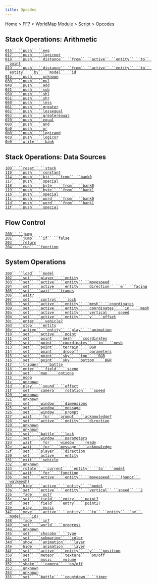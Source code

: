 ```yaml
---
title: Opcodes
---
```


[Home](Main%20Page.md) > [FF7](FF7.md) > [WorldMap Module](FF7/WorldMap%20Module.md) > [Script](FF7/WorldMap%20Module/Script.md) > Opcodes

## Stack Operations: Arithmetic

[`015`` ``push`` ``neg`][]  
[`017`` ``push`` ``logicnot`][]  
[`018`` ``push`` ``distance`` ``from`` ``active`` ``entity`` ``to`` ``point`][]  
[`019`` ``push`` ``distance`` ``from`` ``active`` ``entity`` ``to`` ``entity`` ``by`` ``model`` ``id`][]  
[`01b`` ``push`` ``unknown`][]  
[`030`` ``push`` ``mul`][]  
[`040`` ``push`` ``add`][]  
[`041`` ``push`` ``sub`][]  
[`050`` ``push`` ``shl`][]  
[`051`` ``push`` ``shr`][]  
[`060`` ``push`` ``less`][]  
[`061`` ``push`` ``greater`][]  
[`062`` ``push`` ``lessequal`][]  
[`063`` ``push`` ``greaterequal`][]  
[`070`` ``push`` ``equal`][]  
[`080`` ``push`` ``and`][]  
[`0a0`` ``push`` ``or`][]  
[`0b0`` ``push`` ``logicand`][]  
[`0c0`` ``push`` ``logicor`][]  
[`0e0`` ``write`` ``bank`][]

## Stack Operations: Data Sources

[`100`` ``reset`` ``stack`][]  
[`110`` ``push`` ``constant`][]  
[`114`` ``push`` ``bit`` ``from`` ``bank0`][]  
[`117`` ``push`` ``special`][]  
[`118`` ``push`` ``byte`` ``from`` ``bank0`][]  
[`119`` ``push`` ``byte`` ``from`` ``bank1`][]  
[`11b`` ``push`` ``special`][`117`` ``push`` ``special`]  
[`11c`` ``push`` ``word`` ``from`` ``bank0`][]  
[`11d`` ``push`` ``word`` ``from`` ``bank1`][]  
[`11f`` ``push`` ``special`][`117`` ``push`` ``special`]

## Flow Control

[`200`` ``jump`][]  
[`201`` ``jump`` ``if`` ``false`][]  
[`203`` ``return`][]  
[`204`` ``run`` ``function`][]

## System Operations

[`300`` ``load`` ``model`][]  
[`302`` ``set`` ``player`` ``entity`][]  
[`303`` ``set`` ``active`` ``entity`` ``movespeed`][]  
[`304`` ``set`` ``active`` ``entity`` ``direction`` ``&`` ``facing`][]  
[`305`` ``set`` ``wait`` ``frames`][]  
[`306`` ``wait?`][]  
[`307`` ``set`` ``control`` ``lock`][]  
[`308`` ``set`` ``active`` ``entity`` ``mesh`` ``coordinates`][]  
[`309`` ``set`` ``active`` ``entity`` ``coordinates`` ``in`` ``mesh`][]  
[`30a`` ``set`` ``active`` ``entity`` ``vertical`` ``speed`][]  
[`30b`` ``set`` ``active`` ``entity`` ``y`` ``offset`][]  
[`30c`` ``enter`` ``vehicle?`][]  
[`30d`` ``stop`` ``entity`][]  
[`30e`` ``active`` ``entity`` ``play`` ``animation`][]  
[`310`` ``set`` ``active`` ``point`][]  
[`311`` ``set`` ``point`` ``mesh`` ``coordinates`][]  
[`312`` ``set`` ``point`` ``coordinates`` ``in`` ``mesh`][]  
[`313`` ``set`` ``point`` ``terrain`` ``BGR`][]  
[`314`` ``set`` ``point`` ``dropoff`` ``parameters`][]  
[`315`` ``set`` ``point`` ``sky`` ``top`` ``BGR`][]  
[`316`` ``set`` ``point`` ``sky`` ``bottom`` ``BGR`][]  
[`317`` ``trigger`` ``battle`][]  
[`318`` ``enter`` ``field`` ``scene`][]  
[`319`` ``set`` ``map`` ``options`][]  
[`31b`` ``noop`][]  
[`31c`` ``unknown`][]  
[`31d`` ``play`` ``sound`` ``effect`][]  
[`31f`` ``set`` ``camera`` ``rotation`` ``speed`][]  
[`320`` ``unknown`][]  
[`321`` ``unknown`][]  
[`324`` ``set`` ``window`` ``dimensions`][]  
[`325`` ``set`` ``window`` ``message`][]  
[`326`` ``set`` ``window`` ``prompt`][]  
[`327`` ``wait`` ``for`` ``prompt`` ``acknowledge?`][]  
[`328`` ``set`` ``active`` ``entity`` ``direction`][]  
[`329`` ``unknown`][]  
[`32a`` ``unknown`][]  
[`32b`` ``set`` ``battle`` ``lock`][]  
[`32c`` ``set`` ``window`` ``parameters`][]  
[`32d`` ``wait`` ``for`` ``window`` ``ready`][]  
[`32e`` ``wait`` ``for`` ``message`` ``acknowledge`][]  
[`32f`` ``set`` ``player`` ``direction`][]  
[`330`` ``set`` ``active`` ``entity`][]  
[`331`` ``exit`` ``vehicle`][]  
[`332`` ``unknown`][]  
[`333`` ``rotate`` ``current`` ``entity`` ``to`` ``model`][]  
[`334`` ``wait`` ``for`` ``function`][]  
[`336`` ``set`` ``active`` ``entity`` ``movespeed`` ``(honor`` ``walkmesh)`][]  
[`339`` ``hide`` ``active`` ``entity`` ``model`][]  
[`33a`` ``set`` ``active`` ``entity`` ``vertical`` ``speed`` ``2`][]  
[`33b`` ``fade`` ``out?`][]  
[`33c`` ``set`` ``field`` ``entry`` ``point?`][]  
[`33d`` ``set`` ``field`` ``entry`` ``point2?`][]  
[`33e`` ``play`` ``music`][]  
[`347`` ``move`` ``active`` ``entity`` ``to`` ``entity`` ``by`` ``model`` ``id?`][]  
[`348`` ``fade`` ``in?`][]  
[`349`` ``set`` ``world`` ``progress`][]  
[`34a`` ``unknown`][]  
[`34b`` ``set`` ``chocobo`` ``type`][]  
[`34c`` ``set`` ``submarine`` ``color`][]  
[`34d`` ``show`` ``animation`` ``layer`][]  
[`34e`` ``hide`` ``animation`` ``layer`][]  
[`34f`` ``set`` ``active`` ``entity`` ``y`` ``position`][]  
[`350`` ``set`` ``meteor`` ``texture`` ``on/off`][]  
[`351`` ``set`` ``music`` ``volume`][]  
[`352`` ``shake`` ``camera`` ``on/off`][]  
[`353`` ``unknown`][]  
[`354`` ``unknown`][]  
[`355`` ``set`` ``battle`` ``countdown`` ``timer`][]

  [`015`` ``push`` ``neg`]: ../../WorldMap%20Module/Script/Opcodes/015.md
    "wikilink"
  [`017`` ``push`` ``logicnot`]: ../../WorldMap%20Module/Script/Opcodes/017.md
    "wikilink"
  [`018`` ``push`` ``distance`` ``from`` ``active`` ``entity`` ``to`` ``point`]:
    FF7/WorldMap_Module/Script/Opcodes/018 "wikilink"
  [`019`` ``push`` ``distance`` ``from`` ``active`` ``entity`` ``to`` ``entity`` ``by`` ``model`` ``id`]:
    FF7/WorldMap_Module/Script/Opcodes/019 "wikilink"
  [`01b`` ``push`` ``unknown`]: ../../WorldMap%20Module/Script/Opcodes/01b.md
    "wikilink"
  [`030`` ``push`` ``mul`]: ../../WorldMap%20Module/Script/Opcodes/030.md
    "wikilink"
  [`040`` ``push`` ``add`]: ../../WorldMap%20Module/Script/Opcodes/040.md
    "wikilink"
  [`041`` ``push`` ``sub`]: ../../WorldMap%20Module/Script/Opcodes/041.md
    "wikilink"
  [`050`` ``push`` ``shl`]: ../../WorldMap%20Module/Script/Opcodes/050.md
    "wikilink"
  [`051`` ``push`` ``shr`]: ../../WorldMap%20Module/Script/Opcodes/051.md
    "wikilink"
  [`060`` ``push`` ``less`]: ../../WorldMap%20Module/Script/Opcodes/060.md
    "wikilink"
  [`061`` ``push`` ``greater`]: ../../WorldMap%20Module/Script/Opcodes/061.md
    "wikilink"
  [`062`` ``push`` ``lessequal`]: ../../WorldMap%20Module/Script/Opcodes/062.md
    "wikilink"
  [`063`` ``push`` ``greaterequal`]: ../../WorldMap%20Module/Script/Opcodes/063.md
    "wikilink"
  [`070`` ``push`` ``equal`]: ../../WorldMap%20Module/Script/Opcodes/070.md
    "wikilink"
  [`080`` ``push`` ``and`]: ../../WorldMap%20Module/Script/Opcodes/080.md
    "wikilink"
  [`0a0`` ``push`` ``or`]: ../../WorldMap%20Module/Script/Opcodes/0a0.md
    "wikilink"
  [`0b0`` ``push`` ``logicand`]: ../../WorldMap%20Module/Script/Opcodes/0b0.md
    "wikilink"
  [`0c0`` ``push`` ``logicor`]: ../../WorldMap%20Module/Script/Opcodes/0c0.md
    "wikilink"
  [`0e0`` ``write`` ``bank`]: ../../WorldMap%20Module/Script/Opcodes/0e0.md
    "wikilink"
  [`100`` ``reset`` ``stack`]: ../../WorldMap%20Module/Script/Opcodes/100.md
    "wikilink"
  [`110`` ``push`` ``constant`]: ../../WorldMap%20Module/Script/Opcodes/110.md
    "wikilink"
  [`114`` ``push`` ``bit`` ``from`` ``bank0`]: ../../WorldMap%20Module/Script/Opcodes/114.md
    "wikilink"
  [`117`` ``push`` ``special`]: ../../WorldMap%20Module/Script/Opcodes/117.md
    "wikilink"
  [`118`` ``push`` ``byte`` ``from`` ``bank0`]: ../../WorldMap%20Module/Script/Opcodes/118.md
    "wikilink"
  [`119`` ``push`` ``byte`` ``from`` ``bank1`]: ../../WorldMap%20Module/Script/Opcodes/119.md
    "wikilink"
  [`11c`` ``push`` ``word`` ``from`` ``bank0`]: ../../WorldMap%20Module/Script/Opcodes/11c.md
    "wikilink"
  [`11d`` ``push`` ``word`` ``from`` ``bank1`]: ../../WorldMap%20Module/Script/Opcodes/11d.md
    "wikilink"
  [`200`` ``jump`]: ../../WorldMap%20Module/Script/Opcodes/200.md "wikilink"
  [`201`` ``jump`` ``if`` ``false`]: ../../WorldMap%20Module/Script/Opcodes/201.md
    "wikilink"
  [`203`` ``return`]: ../../WorldMap%20Module/Script/Opcodes/203.md "wikilink"
  [`204`` ``run`` ``function`]: ../../WorldMap%20Module/Script/Opcodes/204.md
    "wikilink"
  [`300`` ``load`` ``model`]: ../../WorldMap%20Module/Script/Opcodes/300.md
    "wikilink"
  [`302`` ``set`` ``player`` ``entity`]: ../../WorldMap%20Module/Script/Opcodes/302.md
    "wikilink"
  [`303`` ``set`` ``active`` ``entity`` ``movespeed`]: ../../WorldMap%20Module/Script/Opcodes/303.md
    "wikilink"
  [`304`` ``set`` ``active`` ``entity`` ``direction`` ``&`` ``facing`]: ../../WorldMap%20Module/Script/Opcodes/304.md
    "wikilink"
  [`305`` ``set`` ``wait`` ``frames`]: ../../WorldMap%20Module/Script/Opcodes/305.md
    "wikilink"
  [`306`` ``wait?`]: ../../WorldMap%20Module/Script/Opcodes/306.md "wikilink"
  [`307`` ``set`` ``control`` ``lock`]: ../../WorldMap%20Module/Script/Opcodes/307.md
    "wikilink"
  [`308`` ``set`` ``active`` ``entity`` ``mesh`` ``coordinates`]: ../../WorldMap%20Module/Script/Opcodes/308.md
    "wikilink"
  [`309`` ``set`` ``active`` ``entity`` ``coordinates`` ``in`` ``mesh`]:
    FF7/WorldMap_Module/Script/Opcodes/309 "wikilink"
  [`30a`` ``set`` ``active`` ``entity`` ``vertical`` ``speed`]: ../../WorldMap%20Module/Script/Opcodes/30a.md
    "wikilink"
  [`30b`` ``set`` ``active`` ``entity`` ``y`` ``offset`]: ../../WorldMap%20Module/Script/Opcodes/30b.md
    "wikilink"
  [`30c`` ``enter`` ``vehicle?`]: ../../WorldMap%20Module/Script/Opcodes/30c.md
    "wikilink"
  [`30d`` ``stop`` ``entity`]: ../../WorldMap%20Module/Script/Opcodes/30d.md
    "wikilink"
  [`30e`` ``active`` ``entity`` ``play`` ``animation`]: ../../WorldMap%20Module/Script/Opcodes/30e.md
    "wikilink"
  [`310`` ``set`` ``active`` ``point`]: ../../WorldMap%20Module/Script/Opcodes/310.md
    "wikilink"
  [`311`` ``set`` ``point`` ``mesh`` ``coordinates`]: ../../WorldMap%20Module/Script/Opcodes/311.md
    "wikilink"
  [`312`` ``set`` ``point`` ``coordinates`` ``in`` ``mesh`]: ../../WorldMap%20Module/Script/Opcodes/312.md
    "wikilink"
  [`313`` ``set`` ``point`` ``terrain`` ``BGR`]: ../../WorldMap%20Module/Script/Opcodes/313.md
    "wikilink"
  [`314`` ``set`` ``point`` ``dropoff`` ``parameters`]: ../../WorldMap%20Module/Script/Opcodes/314.md
    "wikilink"
  [`315`` ``set`` ``point`` ``sky`` ``top`` ``BGR`]: ../../WorldMap%20Module/Script/Opcodes/315.md
    "wikilink"
  [`316`` ``set`` ``point`` ``sky`` ``bottom`` ``BGR`]: ../../WorldMap%20Module/Script/Opcodes/316.md
    "wikilink"
  [`317`` ``trigger`` ``battle`]: ../../WorldMap%20Module/Script/Opcodes/317.md
    "wikilink"
  [`318`` ``enter`` ``field`` ``scene`]: ../../WorldMap%20Module/Script/Opcodes/318.md
    "wikilink"
  [`319`` ``set`` ``map`` ``options`]: ../../WorldMap%20Module/Script/Opcodes/319.md
    "wikilink"
  [`31b`` ``noop`]: ../../WorldMap%20Module/Script/Opcodes/31b.md "wikilink"
  [`31c`` ``unknown`]: ../../WorldMap%20Module/Script/Opcodes/31c.md "wikilink"
  [`31d`` ``play`` ``sound`` ``effect`]: ../../WorldMap%20Module/Script/Opcodes/31d.md
    "wikilink"
  [`31f`` ``set`` ``camera`` ``rotation`` ``speed`]: ../../WorldMap%20Module/Script/Opcodes/31f.md
    "wikilink"
  [`320`` ``unknown`]: ../../WorldMap%20Module/Script/Opcodes/320.md "wikilink"
  [`321`` ``unknown`]: ../../WorldMap%20Module/Script/Opcodes/321.md "wikilink"
  [`324`` ``set`` ``window`` ``dimensions`]: ../../WorldMap%20Module/Script/Opcodes/324.md
    "wikilink"
  [`325`` ``set`` ``window`` ``message`]: ../../WorldMap%20Module/Script/Opcodes/325.md
    "wikilink"
  [`326`` ``set`` ``window`` ``prompt`]: ../../WorldMap%20Module/Script/Opcodes/326.md
    "wikilink"
  [`327`` ``wait`` ``for`` ``prompt`` ``acknowledge?`]: ../../WorldMap%20Module/Script/Opcodes/327.md
    "wikilink"
  [`328`` ``set`` ``active`` ``entity`` ``direction`]: ../../WorldMap%20Module/Script/Opcodes/328.md
    "wikilink"
  [`329`` ``unknown`]: ../../WorldMap%20Module/Script/Opcodes/329.md "wikilink"
  [`32a`` ``unknown`]: ../../WorldMap%20Module/Script/Opcodes/32a.md "wikilink"
  [`32b`` ``set`` ``battle`` ``lock`]: ../../WorldMap%20Module/Script/Opcodes/32b.md
    "wikilink"
  [`32c`` ``set`` ``window`` ``parameters`]: ../../WorldMap%20Module/Script/Opcodes/32c.md
    "wikilink"
  [`32d`` ``wait`` ``for`` ``window`` ``ready`]: ../../WorldMap%20Module/Script/Opcodes/32d.md
    "wikilink"
  [`32e`` ``wait`` ``for`` ``message`` ``acknowledge`]: ../../WorldMap%20Module/Script/Opcodes/32e.md
    "wikilink"
  [`32f`` ``set`` ``player`` ``direction`]: ../../WorldMap%20Module/Script/Opcodes/32f.md
    "wikilink"
  [`330`` ``set`` ``active`` ``entity`]: ../../WorldMap%20Module/Script/Opcodes/330.md
    "wikilink"
  [`331`` ``exit`` ``vehicle`]: ../../WorldMap%20Module/Script/Opcodes/331.md
    "wikilink"
  [`332`` ``unknown`]: ../../WorldMap%20Module/Script/Opcodes/332.md "wikilink"
  [`333`` ``rotate`` ``current`` ``entity`` ``to`` ``model`]: ../../WorldMap%20Module/Script/Opcodes/333.md
    "wikilink"
  [`334`` ``wait`` ``for`` ``function`]: ../../WorldMap%20Module/Script/Opcodes/334.md
    "wikilink"
  [`336`` ``set`` ``active`` ``entity`` ``movespeed`` ``(honor`` ``walkmesh)`]:
    FF7/WorldMap_Module/Script/Opcodes/336 "wikilink"
  [`339`` ``hide`` ``active`` ``entity`` ``model`]: ../../WorldMap%20Module/Script/Opcodes/339.md
    "wikilink"
  [`33a`` ``set`` ``active`` ``entity`` ``vertical`` ``speed`` ``2`]: ../../WorldMap%20Module/Script/Opcodes/33a.md
    "wikilink"
  [`33b`` ``fade`` ``out?`]: ../../WorldMap%20Module/Script/Opcodes/33b.md
    "wikilink"
  [`33c`` ``set`` ``field`` ``entry`` ``point?`]: ../../WorldMap%20Module/Script/Opcodes/33c.md
    "wikilink"
  [`33d`` ``set`` ``field`` ``entry`` ``point2?`]: ../../WorldMap%20Module/Script/Opcodes/33d.md
    "wikilink"
  [`33e`` ``play`` ``music`]: ../../WorldMap%20Module/Script/Opcodes/33e.md
    "wikilink"
  [`347`` ``move`` ``active`` ``entity`` ``to`` ``entity`` ``by`` ``model`` ``id?`]:
    FF7/WorldMap_Module/Script/Opcodes/347 "wikilink"
  [`348`` ``fade`` ``in?`]: ../../WorldMap%20Module/Script/Opcodes/348.md
    "wikilink"
  [`349`` ``set`` ``world`` ``progress`]: ../../WorldMap%20Module/Script/Opcodes/349.md
    "wikilink"
  [`34a`` ``unknown`]: ../../WorldMap%20Module/Script/Opcodes/34a.md "wikilink"
  [`34b`` ``set`` ``chocobo`` ``type`]: ../../WorldMap%20Module/Script/Opcodes/34b.md
    "wikilink"
  [`34c`` ``set`` ``submarine`` ``color`]: ../../WorldMap%20Module/Script/Opcodes/34c.md
    "wikilink"
  [`34d`` ``show`` ``animation`` ``layer`]: ../../WorldMap%20Module/Script/Opcodes/34d.md
    "wikilink"
  [`34e`` ``hide`` ``animation`` ``layer`]: ../../WorldMap%20Module/Script/Opcodes/34e.md
    "wikilink"
  [`34f`` ``set`` ``active`` ``entity`` ``y`` ``position`]: ../../WorldMap%20Module/Script/Opcodes/34f.md
    "wikilink"
  [`350`` ``set`` ``meteor`` ``texture`` ``on/off`]: ../../WorldMap%20Module/Script/Opcodes/350.md
    "wikilink"
  [`351`` ``set`` ``music`` ``volume`]: ../../WorldMap%20Module/Script/Opcodes/351.md
    "wikilink"
  [`352`` ``shake`` ``camera`` ``on/off`]: ../../WorldMap%20Module/Script/Opcodes/352.md
    "wikilink"
  [`353`` ``unknown`]: ../../WorldMap%20Module/Script/Opcodes/353.md "wikilink"
  [`354`` ``unknown`]: ../../WorldMap%20Module/Script/Opcodes/354.md "wikilink"
  [`355`` ``set`` ``battle`` ``countdown`` ``timer`]: ../../WorldMap%20Module/Script/Opcodes/355.md
    "wikilink"
